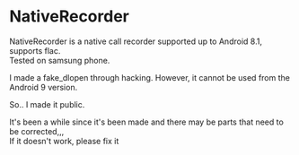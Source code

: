 # NativeRecorder


NativeRecorder is a native call recorder supported up to Android 8.1, supports flac.  
Tested on samsung phone.  

I made a fake_dlopen through hacking. However, it cannot be used from the Android 9 version.  

So.. I made it public.  

It's been a while since it's been made and there may be parts that need to be corrected,,,   
If it doesn't work, please fix it  
